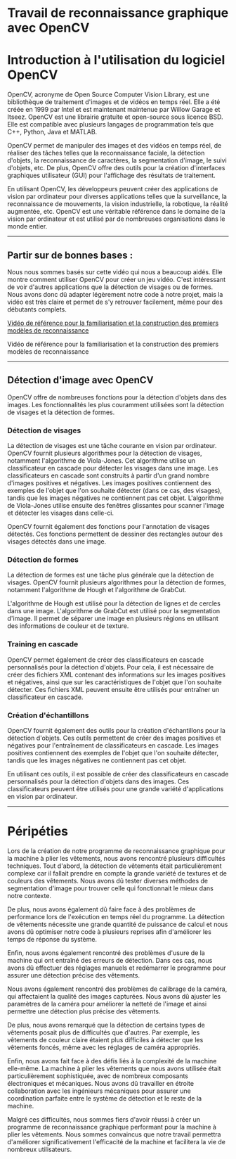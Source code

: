 # Travail de reconnaissance graphique avec OpenCV

# Introduction à l'utilisation du logiciel OpenCV

OpenCV, acronyme de Open Source Computer Vision Library, est une bibliothèque de traitement d'images et de vidéos en temps réel. Elle a été créée en 1999 par Intel et est maintenant maintenue par Willow Garage et Itseez. OpenCV est une librairie gratuite et open-source sous licence BSD. Elle est compatible avec plusieurs langages de programmation tels que C++, Python, Java et MATLAB.

OpenCV permet de manipuler des images et des vidéos en temps réel, de réaliser des tâches telles que la reconnaissance faciale, la détection d'objets, la reconnaissance de caractères, la segmentation d'image, le suivi d'objets, etc. De plus, OpenCV offre des outils pour la création d'interfaces graphiques utilisateur (GUI) pour l'affichage des résultats de traitement.

En utilisant OpenCV, les développeurs peuvent créer des applications de vision par ordinateur pour diverses applications telles que la surveillance, la reconnaissance de mouvements, la vision industrielle, la robotique, la réalité augmentée, etc. OpenCV est une véritable référence dans le domaine de la vision par ordinateur et est utilisé par de nombreuses organisations dans le monde entier.

---

## Partir sur de bonnes bases :

Nous nous sommes basés sur cette vidéo qui nous a beaucoup aidés. Elle montre comment utiliser OpenCV pour créer un jeu vidéo. C'est intéressant de voir d'autres applications que la détection de visages ou de formes. Nous avons donc dû adapter légèrement notre code à notre projet, mais la vidéo est très claire et permet de s'y retrouver facilement, même pour des débutants complets.

[Vidéo de référence pour la familiarisation et la construction des premiers modèles de reconnaissance](https://www.youtube.com/watch?v=XrCAvs9AePM)

Vidéo de référence pour la familiarisation et la construction des premiers modèles de reconnaissance

---

## Détection d'image avec OpenCV

OpenCV offre de nombreuses fonctions pour la détection d'objets dans des images. Les fonctionnalités les plus couramment utilisées sont la détection de visages et la détection de formes.

### Détection de visages

La détection de visages est une tâche courante en vision par ordinateur. OpenCV fournit plusieurs algorithmes pour la détection de visages, notamment l'algorithme de Viola-Jones. Cet algorithme utilise un classificateur en cascade pour détecter les visages dans une image. Les classificateurs en cascade sont construits à partir d'un grand nombre d'images positives et négatives. Les images positives contiennent des exemples de l'objet que l'on souhaite détecter (dans ce cas, des visages), tandis que les images négatives ne contiennent pas cet objet. L'algorithme de Viola-Jones utilise ensuite des fenêtres glissantes pour scanner l'image et détecter les visages dans celle-ci.

OpenCV fournit également des fonctions pour l'annotation de visages détectés. Ces fonctions permettent de dessiner des rectangles autour des visages détectés dans une image.

### Détection de formes

La détection de formes est une tâche plus générale que la détection de visages. OpenCV fournit plusieurs algorithmes pour la détection de formes, notamment l'algorithme de Hough et l'algorithme de GrabCut.

L'algorithme de Hough est utilisé pour la détection de lignes et de cercles dans une image. L'algorithme de GrabCut est utilisé pour la segmentation d'image. Il permet de séparer une image en plusieurs régions en utilisant des informations de couleur et de texture.

### Training en cascade

OpenCV permet également de créer des classificateurs en cascade personnalisés pour la détection d'objets. Pour cela, il est nécessaire de créer des fichiers XML contenant des informations sur les images positives et négatives, ainsi que sur les caractéristiques de l'objet que l'on souhaite détecter. Ces fichiers XML peuvent ensuite être utilisés pour entraîner un classificateur en cascade.

### Création d'échantillons

OpenCV fournit également des outils pour la création d'échantillons pour la détection d'objets. Ces outils permettent de créer des images positives et négatives pour l'entraînement de classificateurs en cascade. Les images positives contiennent des exemples de l'objet que l'on souhaite détecter, tandis que les images négatives ne contiennent pas cet objet.

En utilisant ces outils, il est possible de créer des classificateurs en cascade personnalisés pour la détection d'objets dans des images. Ces classificateurs peuvent être utilisés pour une grande variété d'applications en vision par ordinateur.

---

# Péripéties

Lors de la création de notre programme de reconnaissance graphique pour la machine à plier les vêtements, nous avons rencontré plusieurs difficultés techniques. Tout d'abord, la détection de vêtements était particulièrement complexe car il fallait prendre en compte la grande variété de textures et de couleurs des vêtements. Nous avons dû tester diverses méthodes de segmentation d'image pour trouver celle qui fonctionnait le mieux dans notre contexte.

De plus, nous avons également dû faire face à des problèmes de performance lors de l'exécution en temps réel du programme. La détection de vêtements nécessite une grande quantité de puissance de calcul et nous avons dû optimiser notre code à plusieurs reprises afin d'améliorer les temps de réponse du système.

Enfin, nous avons également rencontré des problèmes d'usure de la machine qui ont entraîné des erreurs de détection. Dans ces cas, nous avons dû effectuer des réglages manuels et redémarrer le programme pour assurer une détection précise des vêtements.

Nous avons également rencontré des problèmes de calibrage de la caméra, qui affectaient la qualité des images capturées. Nous avons dû ajuster les paramètres de la caméra pour améliorer la netteté de l'image et ainsi permettre une détection plus précise des vêtements.

De plus, nous avons remarqué que la détection de certains types de vêtements posait plus de difficultés que d'autres. Par exemple, les vêtements de couleur claire étaient plus difficiles à détecter que les vêtements foncés, même avec les réglages de caméra appropriés. 

Enfin, nous avons fait face à des défis liés à la complexité de la machine elle-même. La machine à plier les vêtements que nous avons utilisée était particulièrement sophistiquée, avec de nombreux composants électroniques et mécaniques. Nous avons dû travailler en étroite collaboration avec les ingénieurs mécaniques pour assurer une coordination parfaite entre le système de détection et le reste de la machine.

Malgré ces difficultés, nous sommes fiers d'avoir réussi à créer un programme de reconnaissance graphique performant pour la machine à plier les vêtements. Nous sommes convaincus que notre travail permettra d'améliorer significativement l'efficacité de la machine et facilitera la vie de nombreux utilisateurs.